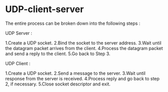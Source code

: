 # UDP-client-server

The entire process can be broken down into the following steps :

UDP Server :

1.Create a UDP socket. 2.Bind the socket to the server address. 3.Wait until the datagram packet arrives from the client. 4.Process the datagram packet and send a reply to the client. 5.Go back to Step 3.

UDP Client :

1.Create a UDP socket. 2.Send a message to the server. 3.Wait until response from the server is received. 4.Process reply and go back to step 2, if necessary. 5.Close socket descriptor and exit.
